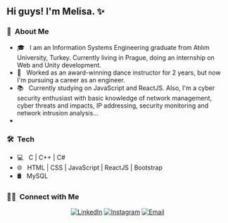 
<h2> Hi guys! I'm Melisa. ✨</h2>
<h3> </h3>

<h3> 🌹 &nbsp;About Me </h3>

- 🎓 &nbsp; I am an Information Systems Engineering graduate from Atılım University, Turkey. Currently living in Prague, doing an internship on Web and Unity development.
- 💼 &nbsp; Worked as an award-winning dance instructor for 2 years, but now I'm pursuing a career as an engineer.
- 📚 &nbsp; Currently studying on JavaScript and ReactJS. Also, I'm a cyber security enthusiast with basic knowledge of network management, cyber threats and impacts, IP addressing, security monitoring and network intrusion analysis...
- 
<h3> 🛠 &nbsp;Tech </h3>

- 💻 &nbsp; C | C++ | C#
- 🌐 &nbsp; HTML | CSS | JavaScript | ReactJS | Bootstrap
- 🛢 &nbsp; MySQL



<h3> 🤝🏻 &nbsp;Connect with Me </h3>

<p align="center">
<a href="https://www.linkedin.com/in/melisaozen/"><img alt="LinkedIn" src="https://img.shields.io/badge/LinkedIn-Melisa%20Özen-pink?style=flat-square&logo=linkedin"></a>
<a href="https://www.instagram.com/melisaozen_/"><img alt="Instagram" src="https://img.shields.io/badge/Instagram-melisaozen__-pink?style=flat-square&logo=instagram"></a>
<a href="mailto:melisaozennn@gmail.com"><img alt="Email" src="https://img.shields.io/badge/Email-melisaozennn@gmail.com-pink?style=flat-square&logo=gmail"></a>
</p>

